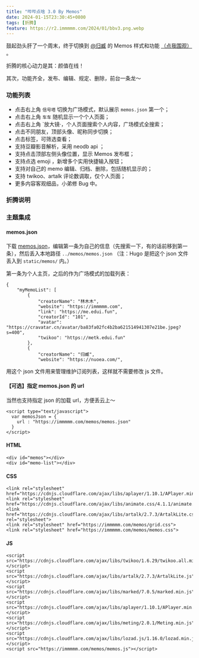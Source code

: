 ```yaml
---
title: "哔哔点啥 3.0 By Memos"
date: 2024-01-15T23:30:45+0800
tags: [折腾]
feature: https://r2.immmmm.com/2024/01/bbv3.png.webp
---
```


鼓起劲头肝了一个周末，终于切换到 [@归臧](https://nuoea.com/) 的 Memos 样式和功能 [（点我围观）](https://immmmm.com/bb/) 。

折腾的核心动力是其：颜值在线！

其次，功能齐全，发布、编辑、规定、删除，前台一条龙～

<!--more-->

### 功能列表

- 点击右上角 `信号塔` 切换为广场模式，默认展示 `memos.json` 第一个；
- 点击右上角 `车车` 随机显示一个个人页面；
- 点击右上角 `放大镜·，个人页面搜索个人内容，广场模式全搜索；
- 点击不同朋友，顶部头像、昵称同步切换；
- 点击标签，可筛选查看；
- 支持豆瓣影音解析，采用 neodb api ；
- 支持点击顶部左侧头像位置，显示 Memos 发布框；
- 支持点选 emoji ，新增多个实用快捷输入按钮；
- 支持对自己的 memo 编辑、归档、删除，包括随机显示的；
- 支持 twikoo、artalk 评论数调取，仅个人页面；
- 更多内容客观细品，小弟修 Bug 中。

### 折腾说明

### 主题集成

#### memos.json

下载 [memos.json](https://immmmm.com/memos/memos.json)，编辑第一条为自己的信息（先搜索一下，有的话前移到第一条），然后丢入本地路径 `../memos/memos.json` （注：Hugo 是把这个 json 文件丢入到 `static/memos/` 内。）

第一条为个人主页，之后的作为广场模式的加载列表：

```
{
    "myMemoList": [
        {
            "creatorName": "林木木",
            "website": "https://immmmm.com",
            "link": "https://me.edui.fun",
            "creatorId": "101",
            "avatar": "https://cravatar.cn/avatar/ba83fa02fc4b2ba621514941307e21be.jpeg?s=400",
            "twikoo": "https://metk.edui.fun"
        },
        {
            "creatorName": "归臧",
            "website": "https://nuoea.com/",
```

用这个 json 文件用来管理维护订阅列表，这样就不需要修改 js 文件。

#### 【可选】指定 memos.json 的 url

当然也支持指定 json 的加载 url，方便丢云上～

```
<script type="text/javascript">
  var memosJson = {
    url : "https://immmmm.com/memos/memos.json"
  }
</script>
```

#### HTML

```
<div id="memos"></div>
<div id="memo-list"></div>
```

#### CSS

```
<link rel="stylesheet" href="https://cdnjs.cloudflare.com/ajax/libs/aplayer/1.10.1/APlayer.min.css">
<link rel="stylesheet" href="https://cdnjs.cloudflare.com/ajax/libs/animate.css/4.1.1/animate.min.css">
<link href="https://cdnjs.cloudflare.com/ajax/libs/artalk/2.7.3/ArtalkLite.css" rel="stylesheet">
<link rel="stylesheet" href="https://immmmm.com/memos/grid.css">
<link rel="stylesheet" href="https://immmmm.com/memos/memos.css">
```

#### JS

```
<script src="https://cdnjs.cloudflare.com/ajax/libs/twikoo/1.6.29/twikoo.all.min.js"></script>
<script src="https://cdnjs.cloudflare.com/ajax/libs/artalk/2.7.3/ArtalkLite.js"></script>
<script src="https://cdnjs.cloudflare.com/ajax/libs/marked/7.0.5/marked.min.js"></script>
<script src="https://cdnjs.cloudflare.com/ajax/libs/aplayer/1.10.1/APlayer.min.js"></script>
<script src="https://cdnjs.cloudflare.com/ajax/libs/meting/2.0.1/Meting.min.js"></script>
<script src="https://cdnjs.cloudflare.com/ajax/libs/lozad.js/1.16.0/lozad.min.js"></script>
<script src="https://immmmm.com/memos/memos.js"></script>
```

